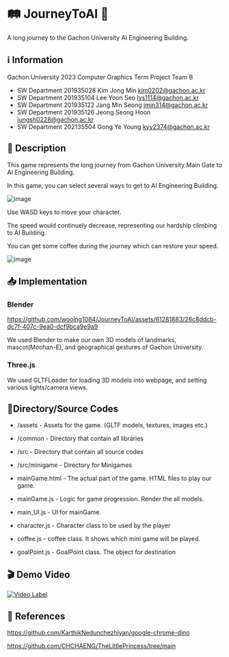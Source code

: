 # 🛤️ JourneyToAI 🚩

A long journey to the Gachon University AI Engineering Building.

## ℹ️ Information

Gachon University 2023 Computer Graphics Term Project Team B
- SW Department 201935028 Kim Jong Min kjm0202@gachon.ac.kr
- SW Department 201935104 Lee Yoon Seo lys1114@gachon.ac.kr
- SW Department 201935122 Jang Min Seong jmin314@gachon.ac.kr
- SW Department 201935126 Jeong Seong Hoon jungsh0228@gachon.ac.kr
- SW Department 202135504 Gong Ye Young kyy2374@gachon.ac.kr

## 📄 Description

This game represents the long journey from Gachon University Main Gate to AI Engineering Building.

In this game, you can select several ways to get to AI Engineering Building.

![image](https://github.com/wooing1084/JourneyToAI/assets/61281883/3bad7c66-7993-4319-9848-ba2c0cc3fde4)

Use WASD keys to move your character.

The speed would continuely decrease, representing our hardship climbing to AI Building.

You can get some coffee during the journey which can restore your speed.

![image](https://github.com/wooing1084/JourneyToAI/assets/61281883/053be712-a73e-469f-ab4b-279619b675bc)

## 📥 Implementation

### Blender

https://github.com/wooing1084/JourneyToAI/assets/61281883/26c8ddcb-dc7f-407c-9ea0-dcf9bca9e9a9

We used Blender to make our own 3D models of landmarks, mascot(Moohan-E), and geographical gestures of Gachon University.

### Three.js
We used GLTFLoader for loading 3D models into webpage, and setting various lights/camera views.

## 📄Directory/Source Codes
* /assets - Assets for the game. (GLTF models, textures, images etc.)  
* /common - Directory that contain all libraries  
* /src - Directory that contain all source codes 
* /src/minigame - Directory for Minigames  


* mainGame.html - The actual part of the game. HTML files to play our game.  
* mainGame.js - Logic for game progression. Render the all models.  
* main_UI.js - UI for mainGame.  
* character.js - Character class to be used by the player  
* coffee.js - coffee class. It shows which mini game will be played.  
* goalPoint.js - GoalPoint class. The object for destination  


## 🎬 Demo Video
[![Video Label](http://img.youtube.com/vi/sdQNYZxofmk/0.jpg)](https://youtu.be/sdQNYZxofmk?t=0s)

## 📌 References
https://github.com/KarthikNedunchezhiyan/google-chrome-dino

https://github.com/CHCHAENG/TheLittlePrincess/tree/main


